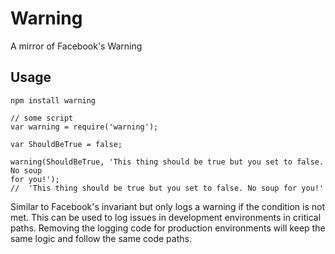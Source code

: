 # Warning

A mirror of Facebook's Warning

## Usage
```
npm install warning
```

```
// some script
var warning = require('warning');

var ShouldBeTrue = false;

warning(ShouldBeTrue, 'This thing should be true but you set to false. No soup
for you!');
//  'This thing should be true but you set to false. No soup for you!'
```

Similar to Facebook's invariant but only logs a warning if the condition is not met.
This can be used to log issues in development environments in critical
paths. Removing the logging code for production environments will keep the
same logic and follow the same code paths.
